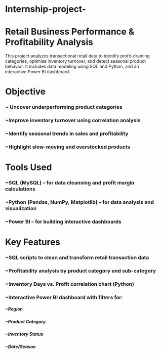 # Internship-project-
# Retail Business Performance & Profitability Analysis
This project analyzes transactional retail data to identify profit-draining categories, optimize inventory turnover, and detect seasonal product behavior. It includes data modeling using SQL and Python, and an interactive Power BI dashboard.

# Objective
### ~ Uncover underperforming product categories
### ~Improve inventory turnover using correlation analysis
### ~Identify seasonal trends in sales and profitability
### ~Highlight slow-moving and overstocked products

# Tools Used
### ~SQL (MySQL) – for data cleansing and profit margin calculations
### ~Python (Pandas, NumPy, Matplotlib) – for data analysis and visualization
### ~Power BI – for building interactive dashboards

# Key Features
### ~SQL scripts to clean and transform retail transaction data
### ~Profitability analysis by product category and sub-category
### ~Inventory Days vs. Profit correlation chart (Python)
### ~Interactive Power BI dashboard with filters for:
##### ~Region
##### ~Product Category
##### ~Inventory Status
##### ~Date/Season
